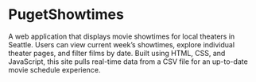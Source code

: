 # PugetShowtimes
A web application that displays movie showtimes for local theaters in Seattle. Users can view current week’s showtimes, explore individual theater pages, and filter films by date. Built using HTML, CSS, and JavaScript, this site pulls real-time data from a CSV file for an up-to-date movie schedule experience.
